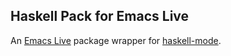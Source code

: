 ## Haskell Pack for Emacs Live

An [Emacs Live](https://github.com/overtone/emacs-live) package wrapper for [haskell-mode](https://github.com/haskell/haskell-mode).
